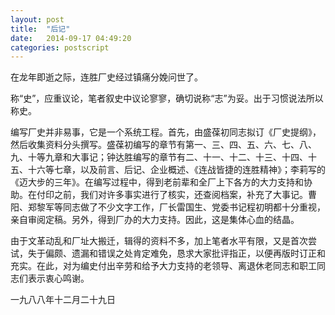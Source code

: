```yaml
---
layout: post
title:  "后记"
date:   2014-09-17 04:49:20
categories: postscript
---
```

在龙年即逝之际，连胜厂史经过镇痛分娩问世了。

称“史”，应重议论，笔者叙史中议论寥寥，确切说称“志”为妥。出于习惯说法所以称史。

编写厂史并非易事，它是一个系统工程。首先，由盛葆初同志拟订《厂史提纲》，然后收集资料分头撰写。盛葆初编写的章节有第一、三、四、五、六、七、八、九、十等九章和大事记；钟达胜编写的章节有二、十一、十二、十三、十四、十五、十六等七章，以及前言、后记、企业概述、《连战皆捷的连胜精神》；李莉写的《迈大步的三年》。在编写过程中，得到老前辈和全厂上下各方的大力支持和协助。在付印之前，我们对许多事实进行了核实，还查阅档案，补充了大事记。曹阳、郑黎军等同志做了不少文字工作，厂长雷国生、党委书记程初明都十分重视，亲自审阅定稿。另外，得到厂办的大力支持。因此，这是集体心血的结晶。

由于文革动乱和厂址大搬迁，辑得的资料不多，加上笔者水平有限，又是首次尝试，失于偏颇、遗漏和错误之处肯定难免，恳求大家批评指正，以便再版时订正和充实。在此，对为编史付出辛劳和给予大力支持的老领导、离退休老同志和职工同志们表示衷心鸣谢。

一九八八年十二月二十九日
